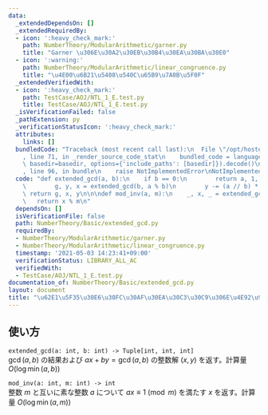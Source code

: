 ```yaml
---
data:
  _extendedDependsOn: []
  _extendedRequiredBy:
  - icon: ':heavy_check_mark:'
    path: NumberTheory/ModularArithmetic/garner.py
    title: "Garner \u306E\u30A2\u30EB\u30B4\u30EA\u30BA\u30E0"
  - icon: ':warning:'
    path: NumberTheory/ModularArithmetic/linear_congruence.py
    title: "\u4E00\u6B21\u5408\u540C\u65B9\u7A0B\u5F0F"
  _extendedVerifiedWith:
  - icon: ':heavy_check_mark:'
    path: TestCase/AOJ/NTL_1_E.test.py
    title: TestCase/AOJ/NTL_1_E.test.py
  _isVerificationFailed: false
  _pathExtension: py
  _verificationStatusIcon: ':heavy_check_mark:'
  attributes:
    links: []
  bundledCode: "Traceback (most recent call last):\n  File \"/opt/hostedtoolcache/Python/3.9.4/x64/lib/python3.9/site-packages/onlinejudge_verify/documentation/build.py\"\
    , line 71, in _render_source_code_stat\n    bundled_code = language.bundle(stat.path,\
    \ basedir=basedir, options={'include_paths': [basedir]}).decode()\n  File \"/opt/hostedtoolcache/Python/3.9.4/x64/lib/python3.9/site-packages/onlinejudge_verify/languages/python.py\"\
    , line 96, in bundle\n    raise NotImplementedError\nNotImplementedError\n"
  code: "def extended_gcd(a, b):\n    if b == 0:\n        return a, 1, 0\n    else:\n\
    \        g, y, x = extended_gcd(b, a % b)\n        y -= (a // b) * x\n       \
    \ return g, x, y\n\n\ndef mod_inv(a, m):\n    _, x, _ = extended_gcd(a, m)\n \
    \   return x % m\n"
  dependsOn: []
  isVerificationFile: false
  path: NumberTheory/Basic/extended_gcd.py
  requiredBy:
  - NumberTheory/ModularArithmetic/garner.py
  - NumberTheory/ModularArithmetic/linear_congruence.py
  timestamp: '2021-05-03 14:23:41+09:00'
  verificationStatus: LIBRARY_ALL_AC
  verifiedWith:
  - TestCase/AOJ/NTL_1_E.test.py
documentation_of: NumberTheory/Basic/extended_gcd.py
layout: document
title: "\u62E1\u5F35\u30E6\u30FC\u30AF\u30EA\u30C3\u30C9\u306E\u4E92\u9664\u6CD5"
---
```


## 使い方
`extended_gcd(a: int, b: int) -> Tuple[int, int, int]`  
$\gcd(a, b)$ の結果および $ax + by = \gcd(a, b)$ の整数解 $(x, y)$ を返す。計算量 $O(\log \min(a, b))$

`mod_inv(a: int, m: int) -> int`  
整数 $m$ と互いに素な整数 $a$ について $ax \equiv 1 \pmod{m}$ を満たす $x$ を返す。計算量 $O(\log \min(a, m))$
